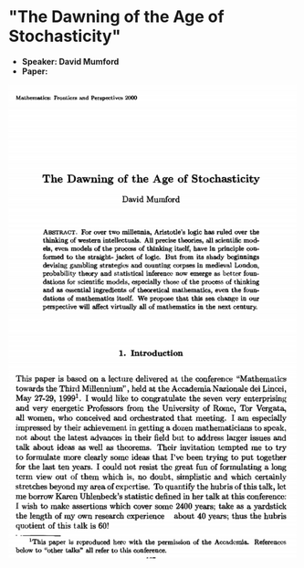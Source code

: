# "The Dawning of the Age of Stochasticity"

* **Speaker: David Mumford**
* **Paper:[]()**

![](https://raw.githubusercontent.com/lmmx/shots/master/2016/Sep/mumford-stoch/mumford-stoch-0-1.png)
